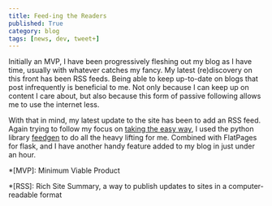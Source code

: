 ```yaml
---
title: Feed-ing the Readers
published: True
category: blog
tags: [news, dev, tweet+]
---
```


Initially an MVP, I have been progressively fleshing out my blog as I have
time, usually with whatever catches my fancy. My latest (re)discovery on this
front has been RSS feeds. Being able to keep up-to-date on blogs
that post infrequently is beneficial to me. Not only because I can
keep up on content I care about, but also because this form of passive following
allows me to use the internet less.

With that in mind, my latest update to the site has been to add an RSS feed.
Again trying to follow my focus on
[taking the easy way](/blog/the-easiest-route/),
I used the python library [feedgen](https://github.com/lkiesow/python-feedgen)
to do all the heavy lifting for me. Combined with FlatPages for flask, and I
have another handy feature added to my blog in just under an hour.


*[MVP]: Minimum Viable Product

*[RSS]: Rich Site Summary, a way to publish updates to sites in a computer-readable format


